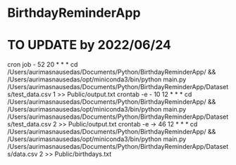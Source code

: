 # BirthdayReminderApp
# TO UPDATE by 2022/06/24
cron job - 52 20 * * * cd /Users/aurimasnausedas/Documents/Python/BirthdayReminderApp/ && /Users/aurimasnausedas/opt/miniconda3/bin/python main.py /Users/aurimasnausedas/Documents/Python/BirthdayReminderApp/Datasets/test_data.csv 1 >> Public/output.txt
crontab -e - 10 12 * * * cd /Users/aurimasnausedas/Documents/Python/BirthdayReminderApp/ && /Users/aurimasnausedas/opt/miniconda3/bin/python  main.py /Users/aurimasnausedas/Documents/Python/BirthdayReminderApp/Datasets/test_data.csv 2 >> Public/output.txt
crontab -e -> 46 12 * * * cd /Users/aurimasnausedas/Documents/Python/BirthdayReminderApp/ && /Users/aurimasnausedas/opt/miniconda3/bin/python  main.py /Users/aurimasnausedas/Documents/Python/BirthdayReminderApp/Datasets/data.csv 2 >> Public/birthdays.txt

